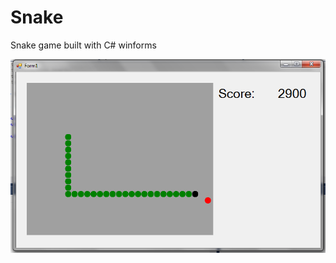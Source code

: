 # Snake
Snake game built with C# winforms

![Game Screenshot](https://github.com/SonnyCampbell/Snake/blob/master/Screenshot.png?raw=true "Game Screenshot")

